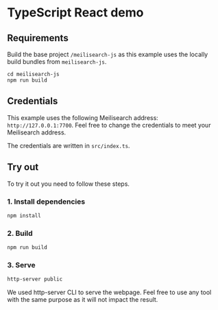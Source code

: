 # TypeScript React demo

## Requirements

Build the base project `/meilisearch-js` as this example uses the locally build bundles from `meilisearch-js`.

```
cd meilisearch-js
npm run build
```

## Credentials

This example uses the following Meilisearch address: `http://127.0.0.1:7700`. Feel free to change the credentials to meet your Meilisearch address.

The credentials are written in `src/index.ts`.

## Try out

To try it out you need to follow these steps.

### 1. Install dependencies

```bash
npm install
```

### 2. Build

```bash
npm run build
```

### 3. Serve

```bash
http-server public
```

We used http-server CLI to serve the webpage. Feel free to use any tool with the same purpose as it will not impact the result.
